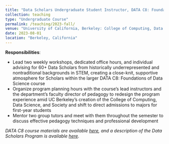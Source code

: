 ```yaml
---
title: "Data Scholars Undergraduate Student Instructor, DATA C8: Foundations of Data Science (_Fall 2023_)"
collection: teaching
type: "Undergraduate Course"
permalink: /teaching/2023-fall/
venue: "University of California, Berkeley: College of Computing, Data Science, and Society (CDSS)"
date: 2023-08-01
location: "Berkeley, California"
---
```


__Responsibilities__:
- Lead two weekly workshops, dedicated office hours, and individual advising for 60+ Data Scholars from historically underrepresented and nontraditional backgrounds in STEM, creating a close-knit, supportive atmosphere for Scholars within the larger DATA C8: Foundations of Data Science course
- Organize program planning hours with the course’s lead instructors and the department’s faculty director of pedagogy to redesign the program experience amid UC Berkeley’s creation of the College of Computing, Data Science, and Society and shift to direct admissions to majors for first-year students
- Mentor two group tutors and meet with them throughout the semester to discuss effective pedagogy techniques and professional development

_DATA C8 course materials are available [here](http://www.data8.org/fa23/), and a description of the Data Scholars Program is available [here](https://data.berkeley.edu/academics/campus-resources/data-scholars)._
